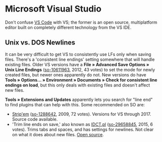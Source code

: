 Microsoft Visual Studio
=======================

Don't confuse [VS Code] with VS; the former is an open source,
multiplatform editor built on completely different technology from the
VS IDE.


Unix vs. DOS Newlines
---------------------

It can be very difficult to get VS to consistently use LFs only when
saving files. There's a 'consistent line endings' setting somewhere
that will handle existing files. Older VS versions have a __File »
Advanced Save Options » Unix Line Endings__ ([so-10611963], 2012, 43
votes) to set the mode for newly created files, but newer ones
apparently do not. New versions do have __Tools » Options... »
Environment » Documents » Check for consistent line endings on load__,
but this only deals with existing files and doesn't affect new files.

__Tools » Extensions and Updates__ apparently lets you search for
"line end" to find plugins that can help with this. Some recommended
on SO are:

* [Strip'em] ([so-1288642], 2009, 72 votes).
  Versions for VS through 2017. Source code available.
* 'Trim line ends on save,' also known as [IDCT.pl] ([so-29658845],
  2015, 6 votes). Trims tabs and spaces, and has settings for newlines.
  Not clear on what it does about new files. [Open source][idct-gh].



[IDCT.pl]: https://marketplace.visualstudio.com/items?itemName=IDCTpl.Trimlineendsonsave
[Strip'em]: http://www.grebulon.com/software/stripem.php
[VS Code]: https://code.visualstudio.com/
[idct-gh]: https://github.com/ideaconnect/vs-trim-line-ends-on-save-plugin
[so-10611963]: https://stackoverflow.com/a/10611963/107294
[so-1288642]: https://stackoverflow.com/a/1288642/107294
[so-29658845]: https://stackoverflow.com/a/29658845/107294
